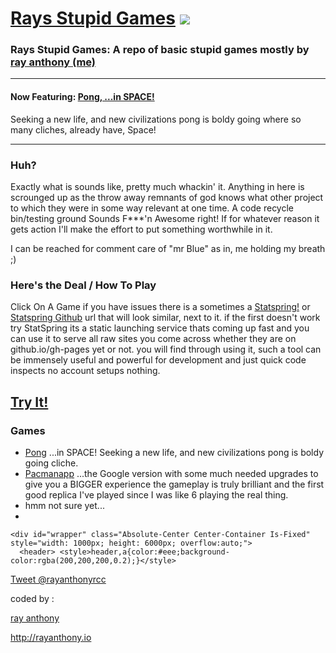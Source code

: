 [Rays Stupid Games](http://playingwithmyself.github.io) <img src="https://avatars0.githubusercontent.com/u/10105599?v=3&s=200">
=======================================================


### Rays Stupid Games: A repo of basic stupid games mostly by [ray anthony (me)](@rayantony)

___

#### Now Featuring: [Pong, ...in SPACE!](http://playingwithmyself.github.io/games/pong.html) 
Seeking a new life, and new civilizations pong is boldy going where so many cliches, already have, Space!

___

### Huh?
Exactly what is sounds like, pretty much whackin' it. Anything in here is scrounged up as the throw away remnants of god knows what other project to which they were in some way relevant at one time. A code recycle bin/testing ground Sounds F***'n Awesome right! If for whatever reason it gets action I'll make the effort to put something worthwhile in it. 

I can be reached for comment care of "mr Blue" as in, me holding my breath ;) 

### Here's the Deal / How To Play 
Click On A Game if you have issues there is a sometimes a [Statspring!](http://statspring.com/) or [Statspring  Github](http://statspring.github.io) url that will look similar, next to it. if the first doesn't work try StatSpring its a static launching service thats coming up fast and you can use it to serve all raw sites you come across whether they are on github.io/gh-pages yet or not. you will find through using it, such a tool can be immensely useful and powerful for development and just quick code inspects no account setups nothing. 

## [Try It!](http://statspring.com/?http://raw.githubusercontent.com/playingwithmyself/playingwithmyself.github.io/gh-pages/games/pong.html)

### Games
* [Pong](#/ponginspace.html) ...in SPACE! Seeking a new life, and new civilizations pong is boldy going cliche.
* [Pacmanapp](http://pacmanapp.com/) ...the Google version with some much needed upgrades to give you a BIGGER experience the gameplay is truly brilliant and the first good replica I've played since I was like 6 playing the real thing.
* hmm not sure yet...
* 
    
    <div id="wrapper" class="Absolute-Center Center-Container Is-Fixed" style="width: 1000px; height: 6000px; overflow:auto;">
      <header> <style>header,a{color:#eee;background-color:rgba(200,200,200,0.2);}</style>
       
       
<a href="https://twitter.com/intent/tweet?via=rayanthonyrcc&text=free%20fun%20game%20by%20rayanthony" class="twitter-mention-button" data-size="large" data-related="rayanthonyrcc">Tweet @rayanthonyrcc</a>
<script>!function(d,s,id){var js,fjs=d.getElementsByTagName(s)[0],p=/^http:/.test(d.location)?'http':'https';if(!d.getElementById(id)){js=d.createElement(s);js.id=id;js.src=p+'://platform.twitter.com/widgets.js';fjs.parentNode.insertBefore(js,fjs);}}(document, 'script', 'twitter-wjs');</script> coded by : 
 <a href="http://rayantony.com"> ray anthony</a>

<a href="http://rayanthony.io">http://rayanthony.io</a>
        </Header></div>
